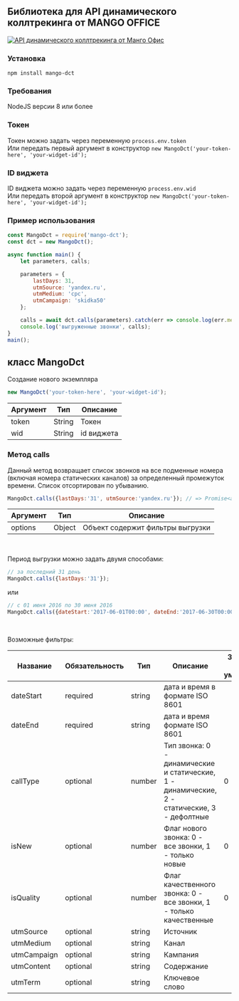 ## Библиотека для API  динамического коллтрекинга от MANGO OFFICE

[![API динамического коллтрекинга от Манго Офис](https://www.mango-office.ru/upload/iblock/c11/kt.png "Динамический коллтрекинг Манго Офис")](https://www.mango-office.ru/support/virtualnaya_ats/chasto_zadavaemye_voprosy/dinamicheskiy_kolltreking/api_dinamicheskogo_kolltreiknga/ "Динамический коллтрекинг Манго Офис")
### Установка
`npm install mango-dct`


### Требования
NodeJS версии 8 или более

### Токен
Токен можно задать через переменную `process.env.token`</br>
Или передать первый аргумент в конструктор 
`new MangoDct('your-token-here', 'your-widget-id');`

### ID виджета
ID виджета можно задать через переменную `process.env.wid`</br>
Или передать второй аргумент в конструктор 
`new MangoDct('your-token-here', 'your-widget-id');`

### Пример использования


```javascript
const MangoDct = require('mango-dct');
const dct = new MangoDct();

async function main() {
    let parameters, calls;

    parameters = {
        lastDays: 31,
        utmSource: 'yandex.ru',
        utmMedium: 'cpc',
        utmCampaign: 'skidka50'
    };

    calls = await dct.calls(parameters).catch(err => console.log(err.message));
    console.log('выгруженные звонки', calls);
}
main();
```


## класс MangoDct
Создание нового экземпляра
```javascript
new MangoDct('your-token-here', 'your-widget-id');
```

| Аргумент  | Тип  | Описание|
| ------------ | ------------ |------------ |
| token  | String   |  Токен  |
| wid  | String   |  id виджета  |

### Метод calls
Данный метод возвращает список звонков на все подменные номера (включая номера статических каналов) за определенный промежуток времени. Список отсортирован по убыванию.


```js
MangoDct.calls({lastDays:'31', utmSource:'yandex.ru'}); // => Promise<any[]>
```

| Аргумент  | Тип  | Описание|
| ------------ | ------------ |------------ |
| options  | Object   |  Объект содержит фильтры выгрузки  |

</br>

Период выгрузки можно задать двумя способами:


```js
// за последний 31 день
MangoDct.calls({lastDays:'31'});
```
или
```js
// с 01 июня 2016 по 30 июня 2016
MangoDct.calls({dateStart:'2017-06-01T00:00', dateEnd:'2017-06-30T00:00Z'});
```

</br>

 Возможные фильтры:

|   Название| Обязательность  |  Тип  | Описание  |   Значение по умолчанию|
| ------------ | ------------ | ------------ | ------------ | ------------ |
| dateStart  |  required  |  string |   дата и время в формате ISO 8601|   |
|  dateEnd  |  required  |   string | дата и время  формате ISO 8601  |   |
| callType | optional | number | Тип звонка: 0 - динамические и статические, 1 - динамические, 2 - статические, 3 - дефолтные | 0 |
| isNew | optional | number | Флаг нового звонка: 0 - все звонки, 1 - только новые | 0 |
| isQuality | optional | number |  Флаг качественного звонка: 0 - все звонки, 1 - только качественные | 0 |
| utmSource | optional | string |  Источник |  |
| utmMedium | optional | string |  Канал |  |
| utmCampaign | optional | string |  Кампания |  |
| utmContent | optional | string |  Содержание |  |
| utmTerm | optional | string |  Ключевое слово |  | |




